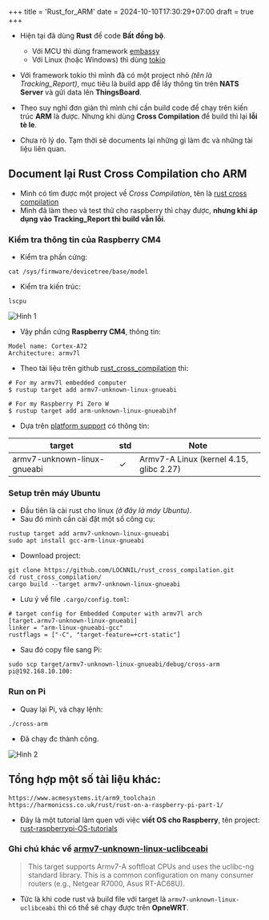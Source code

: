 +++
title = 'Rust_for_ARM'
date = 2024-10-10T17:30:29+07:00
draft = true
+++

- Hiện tại đã dùng **Rust** để code **Bất đồng bộ**.
	- Với MCU thì dùng framework [embassy](https://github.com/embassy-rs/embassy)
	- Với Linux (hoặc Windows) thì dùng [tokio](https://github.com/tokio-rs/tokio)

- Với framework tokio thì mình đã có một project nhỏ *(tên là Tracking_Report)*, mục tiêu là build app để lấy thông tin trên **NATS Server** và gửi data lên **ThingsBoard**.
- Theo suy nghĩ đơn giản thì mình chỉ cần build code để chạy trên kiến trúc **ARM** là được. Nhưng khi dùng **Cross Compilation** để build thì lại **lỗi tè le**.
- Chưa rõ lý do. Tạm thời sẽ documents lại những gì làm đc và những tài liệu liên quan.

## Document lại Rust Cross Compilation cho ARM
- Mình có tìm được một project về *Cross Compilation*, tên là [rust cross compilation](https://github.com/locnnil/rust_cross_compilation)
- Mình đã làm theo và test thử cho raspberry thì chạy được, **nhưng khi áp dụng vào Tracking_Report thì build vẫn lỗi**.

### Kiểm tra thông tin của Raspberry CM4
- Kiểm tra phần cứng:
```
cat /sys/firmware/devicetree/base/model
```
- Kiểm tra kiến trúc:
```
lscpu
```

![Hình 1](/image/IoT/Rust-lang/Rust_for_ARM/Hinh_1.png)

- Vậy phần cứng **Raspberry CM4**, thông tin:
```
Model name: Cortex-A72
Architecture: armv7l
```
- Theo tài liệu trên github [rust_cross_compilation](https://github.com/locnnil/rust_cross_compilation) thì:
```
# For my armv7l embedded computer
$ rustup target add armv7-unknown-linux-gnueabi 

# For my Raspberry Pi Zero W
$ rustup target add arm-unknown-linux-gnueabihf
```
- Dựa trên [platform support](https://doc.rust-lang.org/beta/rustc/platform-support.html) có thông tin:

target				|	std	|	Note			|
--------------------------------|---------------|-------------------------------|
armv7-unknown-linux-gnueabi	|	✓	| Armv7-A Linux (kernel 4.15, glibc 2.27) |

### Setup trên máy Ubuntu
- Đầu tiên là cài rust cho linux *(ở đây là máy Ubuntu)*.
- Sau đó mình cần cài đặt một số công cụ:
```
rustup target add armv7-unknown-linux-gnueabi
sudo apt install gcc-arm-linux-gnueabi
```
- Download project:
```
git clone https://github.com/LOCNNIL/rust_cross_compilation.git
cd rust_cross_compilation/
cargo build --target armv7-unknown-linux-gnueabi
```
- Lưu ý về file `.cargo/config.toml`:
```
# target config for Embedded Computer with armv7l arch
[target.armv7-unknown-linux-gnueabi]
linker = "arm-linux-gnueabi-gcc"
rustflags = ["-C", "target-feature=+crt-static"]
```
- Sau đó copy file sang Pi:
```
sudo scp target/armv7-unknown-linux-gnueabi/debug/cross-arm pi@192.168.10.100:
```

### Run on Pi
- Quay lại Pi, và chạy lệnh:
```
./cross-arm
```
- Đã chạy đc thành công.

![Hình 2](/image/IoT/Rust-lang/Rust_for_ARM/Hinh_2.png)

## Tổng hợp một số tài liệu khác:
```
https://www.acmesystems.it/arm9_toolchain
https://harmonicss.co.uk/rust/rust-on-a-raspberry-pi-part-1/
```
- Đây là một tutorial làm quen với việc **viết OS cho Raspberry**, tên project: [rust-raspberrypi-OS-tutorials](https://github.com/rust-embedded/rust-raspberrypi-OS-tutorials)

### Ghi chú khác về [armv7-unknown-linux-uclibceabi](https://doc.rust-lang.org/rustc/platform-support/armv7-unknown-linux-uclibceabi.html)
> This target supports Armv7-A softfloat CPUs and uses the uclibc-ng standard library. This is a common configuration on many consumer routers (e.g., Netgear R7000, Asus RT-AC68U). </br>

- Tức là khi code rust và build file với target là `armv7-unknown-linux-uclibceabi` thì có thể sẽ chạy được trên **OpneWRT**.



